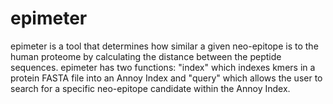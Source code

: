 # epimeter
epimeter is a tool that determines how similar a given neo-epitope is to the  human proteome by calculating the distance between the peptide sequences. epimeter has two functions: "index" which indexes kmers in a protein FASTA file into an Annoy Index and "query" which allows the user to search for a specific neo-epitope candidate within the Annoy Index. 
